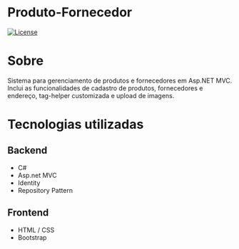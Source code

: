 # Produto-Fornecedor
[![License](https://img.shields.io/badge/license-MIT-green)](https://github.com/d4ngomes/produto-fornecedor/blob/main/LICENSE) 

# Sobre
Sistema para gerenciamento de produtos e fornecedores em Asp.NET MVC. Inclui as funcionalidades de cadastro de produtos, fornecedores e endereço, tag-helper customizada e upload de imagens.

# Tecnologias utilizadas
## Backend
- C#
- Asp.net MVC
- Identity
- Repository Pattern

## Frontend
- HTML / CSS
- Bootstrap
